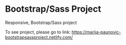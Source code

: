 # Bootstrap/Sass Project

Responsive, Bootstrap/Sass project

To see project, please go to link: https://marija-paunovic-bootstrapsassproject.netlify.com/
